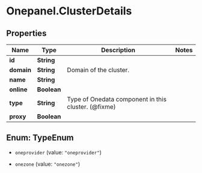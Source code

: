 # Onepanel.ClusterDetails

## Properties
Name | Type | Description | Notes
------------ | ------------- | ------------- | -------------
**id** | **String** |  | 
**domain** | **String** | Domain of the cluster. | 
**name** | **String** |  | 
**online** | **Boolean** |  | 
**type** | **String** | Type of Onedata component in this cluster. (@fixme) | 
**proxy** | **Boolean** |  | 


<a name="TypeEnum"></a>
## Enum: TypeEnum


* `oneprovider` (value: `"oneprovider"`)

* `onezone` (value: `"onezone"`)




